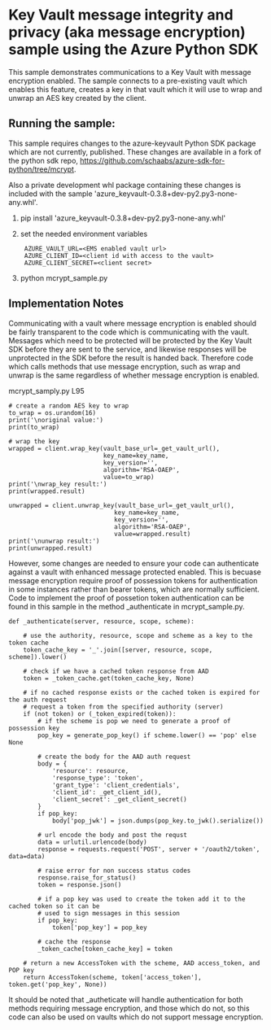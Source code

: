 # Key Vault message integrity and privacy (aka message encryption) sample using the Azure Python SDK 

This sample demonstrates communications to a Key Vault with message encryption enabled.  The sample connects to a pre-existing vault which enables this feature, creates a key in that vault which it will use to wrap and unwrap an AES key created by the client.

## Running the sample:
This sample requires changes to the azure-keyvault Python SDK package which are not currently, published.  These changes are available in a fork of the python sdk repo, https://github.com/schaabs/azure-sdk-for-python/tree/mcrypt.  

Also a private development whl package containing these changes is included with the sample 'azure_keyvault-0.3.8+dev-py2.py3-none-any.whl'.

1. pip install 'azure_keyvault-0.3.8+dev-py2.py3-none-any.whl'
2. set the needed environment variables

        AZURE_VAULT_URL=<EMS enabled vault url>
        AZURE_CLIENT_ID=<client id with access to the vault>
        AZURE_CLIENT_SECRET=<client secret>

3. python mcrypt_sample.py

## Implementation Notes
Communicating with a vault where message encryption is enabled should be fairly transparent to the code which is communicating with the vault.  Messages which need to be protected will be protected by the Key Vault SDK before they are sent to the service, and likewise responses will be unprotected in the SDK before the result is handed back.  Therefore code which calls methods that use message encryption, such as wrap and unwrap is the same regardless of whether message encryption is enabled.

mcrypt_samply.py L95

    # create a random AES key to wrap
    to_wrap = os.urandom(16)
    print('\noriginal value:')
    print(to_wrap)

    # wrap the key
    wrapped = client.wrap_key(vault_base_url=_get_vault_url(),
                              key_name=key_name,
                              key_version='',
                              algorithm='RSA-OAEP',
                              value=to_wrap)
    print('\nwrap_key result:')
    print(wrapped.result)

    unwrapped = client.unwrap_key(vault_base_url=_get_vault_url(),
                                 key_name=key_name,
                                 key_version='',
                                 algorithm='RSA-OAEP',
                                 value=wrapped.result)
    print('\nunwrap result:')
    print(unwrapped.result)
    
However, some changes are needed to ensure your code can authenticate against a vault with enhanced message protected enabled.  This is becuase message encryption require proof of possession tokens for authentication in some instances rather than bearer tokens, which are normally sufficient.  Code to implement the proof of possetion token authentication can be found in this sample in the method _authenticate in mcrypt_sample.py.

    def _authenticate(server, resource, scope, scheme):

        # use the authority, resource, scope and scheme as a key to the token cache
        token_cache_key = '_'.join([server, resource, scope, scheme]).lower()

        # check if we have a cached token response from AAD
        token = _token_cache.get(token_cache_key, None)

        # if no cached response exists or the cached token is expired for the auth request
        # request a token from the specified authority (server)
        if (not token) or (_token_expired(token)):
            # if the scheme is pop we need to generate a proof of possession key
            pop_key = generate_pop_key() if scheme.lower() == 'pop' else None

            # create the body for the AAD auth request
            body = {
                'resource': resource,
                'response_type': 'token',
                'grant_type': 'client_credentials',
                'client_id': _get_client_id(),
                'client_secret': _get_client_secret()
            }
            if pop_key:
                body['pop_jwk'] = json.dumps(pop_key.to_jwk().serialize())

            # url encode the body and post the requst
            data = urlutil.urlencode(body)
            response = requests.request('POST', server + '/oauth2/token', data=data)

            # raise error for non success status codes
            response.raise_for_status()
            token = response.json()

            # if a pop key was used to create the token add it to the cached token so it can be
            # used to sign messages in this session
            if pop_key:
                token['pop_key'] = pop_key

            # cache the response
            _token_cache[token_cache_key] = token

        # return a new AccessToken with the scheme, AAD access_token, and POP key
        return AccessToken(scheme, token['access_token'], token.get('pop_key', None))
        
It should be noted that _autheticate will handle authentication for both methods requiring message encryption, and those which do not, so this code can also be used on vaults which do not support message encryption.

